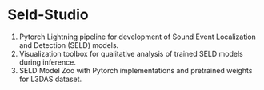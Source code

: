 # Seld-Studio

1. Pytorch Lightning pipeline for development of Sound Event Localization and Detection (SELD) models.
2. Visualization toolbox for qualitative analysis of trained SELD models during inference.
3. SELD Model Zoo with Pytorch implementations and pretrained weights for L3DAS dataset. 
